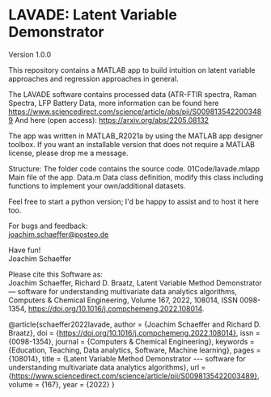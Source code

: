 # LAVADE: Latent Variable Demonstrator
Version 1.0.0

This repository contains a MATLAB app to build intuition on latent variable approaches and regression approaches in general.

The LAVADE software contains processed data (ATR-FTIR spectra, Raman Spectra, LFP Battery Data, more information can be found here 
https://www.sciencedirect.com/science/article/abs/pii/S0098135422003489
And here (open access): https://arxiv.org/abs/2205.08132

The app was written in MATLAB_R2021a by using the MATLAB app designer toolbox.
If you want an installable version that does not require a MATLAB license, please drop me a message. 

Structure: The folder code contains the source code. 
01Code/lavade.mlapp Main file of the app. 
Data.m Data class definition, modify this class including functions to implement your own/additional datasets. 

Feel free to start a python version; I'd be happy to assist and to host it here too. 

For bugs and feedback: <br />
joachim.schaeffer@posteo.de

Have fun!<br />
Joachim Schaeffer

Please cite this Software as: <br />
Joachim Schaeffer, Richard D. Braatz,
Latent Variable Method Demonstrator — software for understanding multivariate data analytics algorithms,
Computers & Chemical Engineering,
Volume 167,
2022,
108014,
ISSN 0098-1354,
https://doi.org/10.1016/j.compchemeng.2022.108014.

@article{schaeffer2022lavade,
	author = {Joachim Schaeffer and Richard D. Braatz},
	doi = {https://doi.org/10.1016/j.compchemeng.2022.108014},
	issn = {0098-1354},
	journal = {Computers & Chemical Engineering},
	keywords = {Education, Teaching, Data analytics, Software, Machine learning},
	pages = {108014},
	title = {Latent Variable Method Demonstrator --- software for understanding multivariate data analytics algorithms},
	url = {https://www.sciencedirect.com/science/article/pii/S0098135422003489},
	volume = {167},
	year = {2022}
}
